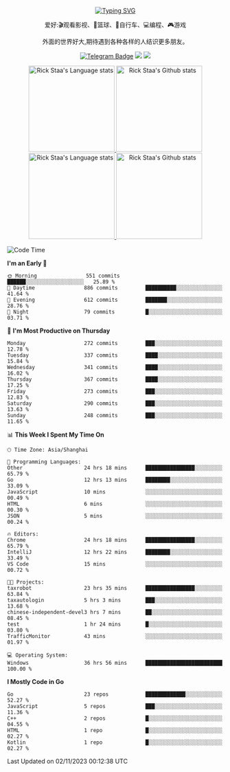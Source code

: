 <div align="center"> 

[![Typing SVG](https://readme-typing-svg.herokuapp.com?size=25&duration=2500&color=eeeeee&vCenter=true&width=200&height=40&lines=Hi+there+%F0%9F%91%8B%F0%9F%8F%BB;I'm+DanBai)](https://git.io/typing-svg)

爱好:🎬观看影视、🏀篮球、🚴自行车、💻编程、🎮游戏

外面的世界好大,期待遇到各种各样的人结识更多朋友。

[![Telegram Badge](https://img.shields.io/badge/-Telegram-blue?style=flat&logo=Telegram&logoColor=white)](https://t.me/danbai9420) 
[![](https://img.shields.io/badge/-Blog-brightgreen?style=flat&logo=Blogger&logoColor=white)](https://p00q.cn)
[![](https://img.shields.io/badge/-Email-red?style=flat&logo=Mail.Ru&logoColor=white)](mailto:danbai@88.com)
</div>

<!-- Light Mode -->
<div align="center"> 
<a href="https://github.com/anuraghazra/github-readme-stats#gh-light-mode-only">
<img height=200 src="https://github-readme-stats.vercel.app/api/top-langs/?username=danbai225&layout=compact&langs_count=10&hide_border=1&role=OWNER,COLLABORATOR#gh-light-mode-only" alt="Rick Staa's Language stats" />
</a>
<a href="https://github.com/anuraghazra/github-readme-stats#gh-light-mode-only">
<img height=200 src="https://github-readme-stats.vercel.app/api?username=danbai225&show_icons=true&count_private=true&line_height=28&hide_border=1&include_all_commits=true&card_width=450&role=OWNER,COLLABORATOR&exclude_repo=github-readme-stats#gh-light-mode-only" alt="Rick Staa's Github stats" />
</a>
</div>

<!-- Dark Mode -->
<div align="center"> 
<a href="https://github.com/anuraghazra/github-readme-stats#gh-dark-mode-only">
<img height=200 src="https://github-readme-stats.vercel.app/api/top-langs/?username=danbai225&layout=compact&langs_count=10&hide_border=1&role=OWNER,COLLABORATOR&theme=github_dark#gh-dark-mode-only" alt="Rick Staa's Language stats" />
</a>
<a href="https://github.com/anuraghazra/github-readme-stats#gh-dark-mode-only">
<img height=200 src="https://github-readme-stats.vercel.app/api?username=danbai225&show_icons=true&count_private=true&line_height=28&hide_border=1&include_all_commits=true&card_width=450&role=OWNER,COLLABORATOR&exclude_repo=github-readme-stats&theme=github_dark#gh-dark-mode-only" alt="Rick Staa's Github stats" />
</a>
</div>

<!--START_SECTION:waka-->
![Code Time](http://img.shields.io/badge/Code%20Time-1%2C394%20hrs%2022%20mins-blue)

**I'm an Early 🐤** 

```text
🌞 Morning                551 commits         ██████░░░░░░░░░░░░░░░░░░░   25.89 % 
🌆 Daytime                886 commits         ██████████░░░░░░░░░░░░░░░   41.64 % 
🌃 Evening                612 commits         ███████░░░░░░░░░░░░░░░░░░   28.76 % 
🌙 Night                  79 commits          █░░░░░░░░░░░░░░░░░░░░░░░░   03.71 % 
```
📅 **I'm Most Productive on Thursday** 

```text
Monday                   272 commits         ███░░░░░░░░░░░░░░░░░░░░░░   12.78 % 
Tuesday                  337 commits         ████░░░░░░░░░░░░░░░░░░░░░   15.84 % 
Wednesday                341 commits         ████░░░░░░░░░░░░░░░░░░░░░   16.02 % 
Thursday                 367 commits         ████░░░░░░░░░░░░░░░░░░░░░   17.25 % 
Friday                   273 commits         ███░░░░░░░░░░░░░░░░░░░░░░   12.83 % 
Saturday                 290 commits         ███░░░░░░░░░░░░░░░░░░░░░░   13.63 % 
Sunday                   248 commits         ███░░░░░░░░░░░░░░░░░░░░░░   11.65 % 
```


📊 **This Week I Spent My Time On** 

```text
🕑︎ Time Zone: Asia/Shanghai

💬 Programming Languages: 
Other                    24 hrs 18 mins      ████████████████░░░░░░░░░   65.79 % 
Go                       12 hrs 13 mins      ████████░░░░░░░░░░░░░░░░░   33.09 % 
JavaScript               10 mins             ░░░░░░░░░░░░░░░░░░░░░░░░░   00.49 % 
HTML                     6 mins              ░░░░░░░░░░░░░░░░░░░░░░░░░   00.30 % 
JSON                     5 mins              ░░░░░░░░░░░░░░░░░░░░░░░░░   00.24 % 

🔥 Editors: 
Chrome                   24 hrs 18 mins      ████████████████░░░░░░░░░   65.79 % 
IntelliJ                 12 hrs 22 mins      ████████░░░░░░░░░░░░░░░░░   33.49 % 
VS Code                  15 mins             ░░░░░░░░░░░░░░░░░░░░░░░░░   00.72 % 

🐱‍💻 Projects: 
taxrobot                 23 hrs 35 mins      ████████████████░░░░░░░░░   63.84 % 
taxautologin             5 hrs 3 mins        ███░░░░░░░░░░░░░░░░░░░░░░   13.68 % 
chinese-independent-devel3 hrs 7 mins        ██░░░░░░░░░░░░░░░░░░░░░░░   08.45 % 
test                     1 hr 24 mins        █░░░░░░░░░░░░░░░░░░░░░░░░   03.80 % 
TrafficMonitor           43 mins             ░░░░░░░░░░░░░░░░░░░░░░░░░   01.97 % 

💻 Operating System: 
Windows                  36 hrs 56 mins      █████████████████████████   100.00 % 
```

**I Mostly Code in Go** 

```text
Go                       23 repos            █████████████░░░░░░░░░░░░   52.27 % 
JavaScript               5 repos             ███░░░░░░░░░░░░░░░░░░░░░░   11.36 % 
C++                      2 repos             █░░░░░░░░░░░░░░░░░░░░░░░░   04.55 % 
HTML                     1 repo              █░░░░░░░░░░░░░░░░░░░░░░░░   02.27 % 
Kotlin                   1 repo              █░░░░░░░░░░░░░░░░░░░░░░░░   02.27 % 
```




 Last Updated on 02/11/2023 00:12:38 UTC
<!--END_SECTION:waka-->
